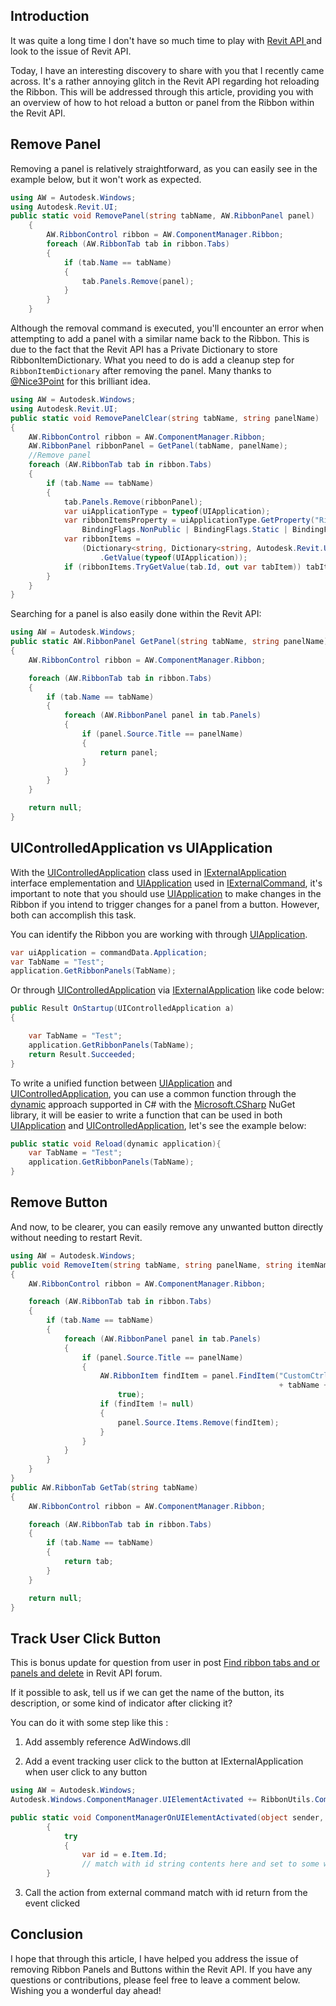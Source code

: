 
## Introduction

It was quite a long time I don't have so much time to play with [Revit API ](https://help.autodesk.com/view/RVT/2024/ENU/?guid=Revit_API_Revit_API_Developers_Guide_Introduction_Getting_Started_Using_the_Autodesk_Revit_API_html) and look to the issue of Revit API.

Today, I have an interesting discovery to share with you that I recently came across. It's a rather annoying glitch in the Revit API regarding hot reloading the Ribbon. This will be addressed through this article, providing you with an overview of how to hot reload a button or panel from the Ribbon within the Revit API.

## Remove Panel 

Removing a panel is relatively straightforward, as you can easily see in the example below, but it won't work as expected.

```csharp
using AW = Autodesk.Windows;
using Autodesk.Revit.UI;
public static void RemovePanel(string tabName, AW.RibbonPanel panel)
    {
        AW.RibbonControl ribbon = AW.ComponentManager.Ribbon;
        foreach (AW.RibbonTab tab in ribbon.Tabs)
        {
            if (tab.Name == tabName)
            {
                tab.Panels.Remove(panel);
            }
        }
    }
```
Although the removal command is executed, you'll encounter an error when attempting to add a panel with a similar name back to the Ribbon. This is due to the fact that the Revit API has a Private Dictionary to store RibbonItemDictionary. What you need to do is add a cleanup step for `RibbonItemDictionary` after removing the panel. Many thanks to [@Nice3Point](https://github.com/Nice3point/Nice3point) for this brilliant idea.

```cs
using AW = Autodesk.Windows;
using Autodesk.Revit.UI;
public static void RemovePanelClear(string tabName, string panelName)
{
    AW.RibbonControl ribbon = AW.ComponentManager.Ribbon;
    AW.RibbonPanel ribbonPanel = GetPanel(tabName, panelName);
    //Remove panel
    foreach (AW.RibbonTab tab in ribbon.Tabs)
    {
        if (tab.Name == tabName)
        {
            tab.Panels.Remove(ribbonPanel);
            var uiApplicationType = typeof(UIApplication);
            var ribbonItemsProperty = uiApplicationType.GetProperty("RibbonItemDictionary",
                BindingFlags.NonPublic | BindingFlags.Static | BindingFlags.DeclaredOnly)!;
            var ribbonItems =
                (Dictionary<string, Dictionary<string, Autodesk.Revit.UI.RibbonPanel>>)ribbonItemsProperty
                    .GetValue(typeof(UIApplication));
            if (ribbonItems.TryGetValue(tab.Id, out var tabItem)) tabItem.Remove(panelName);
        }
    }
}
```

Searching for a panel is also easily done within the Revit API:

```cs
using AW = Autodesk.Windows;
public static AW.RibbonPanel GetPanel(string tabName, string panelName)
{
    AW.RibbonControl ribbon = AW.ComponentManager.Ribbon;

    foreach (AW.RibbonTab tab in ribbon.Tabs)
    {
        if (tab.Name == tabName)
        {
            foreach (AW.RibbonPanel panel in tab.Panels)
            {
                if (panel.Source.Title == panelName)
                {
                    return panel;
                }
            }
        }
    }

    return null;
}
```

## UIControlledApplication vs UIApplication

With the [UIControlledApplication](https://www.revitapidocs.com/2016/4638c568-a118-1d57-ceed-a57595202644.htm) class used in [IExternalApplication](https://www.revitapidocs.com/2016/196c8712-71de-03e8-b30d-a9625bd626d2.htm) interface emplementation and [UIApplication](https://www.revitapidocs.com/2016/51ca80e2-3e5f-7dd2-9d95-f210950c72ae.htm) used in [IExternalCommand](https://www.revitapidocs.com/2016/e9aab085-720f-b924-3ace-1f3c33d95d44.htm), it's important to note that you should use [UIApplication](https://www.revitapidocs.com/2016/51ca80e2-3e5f-7dd2-9d95-f210950c72ae.htm) to make changes in the Ribbon if you intend to trigger changes for a panel from a button. However, both can accomplish this task.

You can identify the Ribbon you are working with through [UIApplication](https://www.revitapidocs.com/2016/51ca80e2-3e5f-7dd2-9d95-f210950c72ae.htm).

```csharp
var uiApplication = commandData.Application;
var TabName = "Test";
application.GetRibbonPanels(TabName);
```

Or through [UIControlledApplication](https://www.revitapidocs.com/2016/4638c568-a118-1d57-ceed-a57595202644.htm) via [IExternalApplication](https://www.revitapidocs.com/2016/196c8712-71de-03e8-b30d-a9625bd626d2.htm) like code below:

```csharp
public Result OnStartup(UIControlledApplication a)
{

    var TabName = "Test";
    application.GetRibbonPanels(TabName);
    return Result.Succeeded;
}
```

To write a unified function between [UIApplication](https://www.revitapidocs.com/2016/51ca80e2-3e5f-7dd2-9d95-f210950c72ae.htm) and [UIControlledApplication](https://www.revitapidocs.com/2016/4638c568-a118-1d57-ceed-a57595202644.htm), you can use a common function through the [dynamic](https://learn.microsoft.com/en-us/dotnet/csharp/advanced-topics/interop/using-type-dynamic) approach supported in C# with the [Microsoft.CSharp](https://www.nuget.org/packages/Microsoft.CSharp/) NuGet library, it will be easier to write a function that can be used in both [UIApplication](https://www.revitapidocs.com/2016/51ca80e2-3e5f-7dd2-9d95-f210950c72ae.htm) and [UIControlledApplication](https://www.revitapidocs.com/2016/4638c568-a118-1d57-ceed-a57595202644.htm), let's see the example below:

```csharp
public static void Reload(dynamic application){
    var TabName = "Test";
    application.GetRibbonPanels(TabName);
}
```


## Remove Button

And now, to be clearer, you can easily remove any unwanted button directly without needing to restart Revit.

```cs
using AW = Autodesk.Windows;
public void RemoveItem(string tabName, string panelName, string itemName)
{
    AW.RibbonControl ribbon = AW.ComponentManager.Ribbon;

    foreach (AW.RibbonTab tab in ribbon.Tabs)
    {
        if (tab.Name == tabName)
        {
            foreach (AW.RibbonPanel panel in tab.Panels)
            {
                if (panel.Source.Title == panelName)
                {
                    AW.RibbonItem findItem = panel.FindItem("CustomCtrl_%CustomCtrl_%"
                                                            + tabName + "%" + panelName + "%" + itemName,
                        true);
                    if (findItem != null)
                    {
                        panel.Source.Items.Remove(findItem);
                    }
                }
            }
        }
    }
}
public AW.RibbonTab GetTab(string tabName)
{
    AW.RibbonControl ribbon = AW.ComponentManager.Ribbon;

    foreach (AW.RibbonTab tab in ribbon.Tabs)
    {
        if (tab.Name == tabName)
        {
            return tab;
        }
    }

    return null;
}
```

## Track User Click Button

This is bonus update for question from user in post [Find ribbon tabs and or panels and delete](https://forums.autodesk.com/t5/revit-api-forum/find-ribbon-tabs-and-or-panels-and-delete/m-p/12797667/highlight/false#M79117) in Revit API forum. 

If it possible to ask, tell us if we can get the name of the button, its description, or some kind of indicator after clicking it?

You can do it with some step like this :

1. Add assembly reference AdWindows.dll

2. Add a event tracking user click to the button at IExternalApplication when user click to any button

```cs
using AW = Autodesk.Windows;
Autodesk.Windows.ComponentManager.UIElementActivated += RibbonUtils.ComponentManagerOnUIElementActivated;

public static void ComponentManagerOnUIElementActivated(object sender, AW.UIElementActivatedEventArgs e)
        {
            try
            {
                var id = e.Item.Id;
                // match with id string contents here and set to some where, after thatm match with all command exist in your plugin
        }
```

3. Call the action from external command match with id return from the event clicked

## Conclusion

I hope that through this article, I have helped you address the issue of removing Ribbon Panels and Buttons within the Revit API. If you have any questions or contributions, please feel free to leave a comment below. Wishing you a wonderful day ahead!